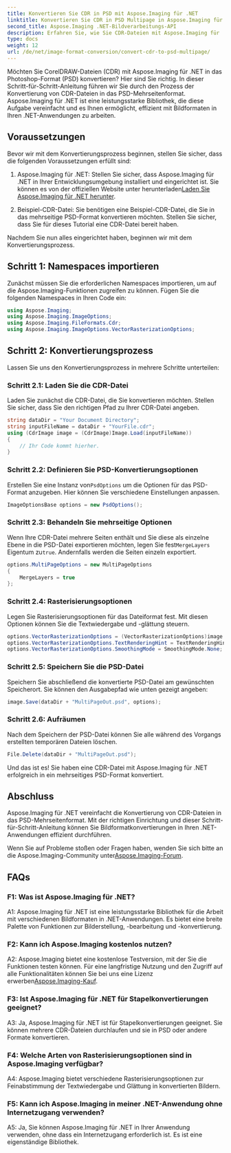 ```yaml
---
title: Konvertieren Sie CDR in PSD mit Aspose.Imaging für .NET
linktitle: Konvertieren Sie CDR in PSD Multipage in Aspose.Imaging für .NET
second_title: Aspose.Imaging .NET-Bildverarbeitungs-API
description: Erfahren Sie, wie Sie CDR-Dateien mit Aspose.Imaging für .NET in das mehrseitige PSD-Format konvertieren. Schritt-für-Schritt-Anleitung zur Bildformatkonvertierung.
type: docs
weight: 12
url: /de/net/image-format-conversion/convert-cdr-to-psd-multipage/
---
```

Möchten Sie CorelDRAW-Dateien (CDR) mit Aspose.Imaging für .NET in das Photoshop-Format (PSD) konvertieren? Hier sind Sie richtig. In dieser Schritt-für-Schritt-Anleitung führen wir Sie durch den Prozess der Konvertierung von CDR-Dateien in das PSD-Mehrseitenformat. Aspose.Imaging für .NET ist eine leistungsstarke Bibliothek, die diese Aufgabe vereinfacht und es Ihnen ermöglicht, effizient mit Bildformaten in Ihren .NET-Anwendungen zu arbeiten.

## Voraussetzungen

Bevor wir mit dem Konvertierungsprozess beginnen, stellen Sie sicher, dass die folgenden Voraussetzungen erfüllt sind:

1.  Aspose.Imaging für .NET: Stellen Sie sicher, dass Aspose.Imaging für .NET in Ihrer Entwicklungsumgebung installiert und eingerichtet ist. Sie können es von der offiziellen Website unter herunterladen[Laden Sie Aspose.Imaging für .NET herunter](https://releases.aspose.com/imaging/net/).

2. Beispiel-CDR-Datei: Sie benötigen eine Beispiel-CDR-Datei, die Sie in das mehrseitige PSD-Format konvertieren möchten. Stellen Sie sicher, dass Sie für dieses Tutorial eine CDR-Datei bereit haben.

Nachdem Sie nun alles eingerichtet haben, beginnen wir mit dem Konvertierungsprozess.

## Schritt 1: Namespaces importieren

Zunächst müssen Sie die erforderlichen Namespaces importieren, um auf die Aspose.Imaging-Funktionen zugreifen zu können. Fügen Sie die folgenden Namespaces in Ihren Code ein:

```csharp
using Aspose.Imaging;
using Aspose.Imaging.ImageOptions;
using Aspose.Imaging.FileFormats.Cdr;
using Aspose.Imaging.ImageOptions.VectorRasterizationOptions;
```

## Schritt 2: Konvertierungsprozess

Lassen Sie uns den Konvertierungsprozess in mehrere Schritte unterteilen:

### Schritt 2.1: Laden Sie die CDR-Datei

Laden Sie zunächst die CDR-Datei, die Sie konvertieren möchten. Stellen Sie sicher, dass Sie den richtigen Pfad zu Ihrer CDR-Datei angeben.

```csharp
string dataDir = "Your Document Directory";
string inputFileName = dataDir + "YourFile.cdr";
using (CdrImage image = (CdrImage)Image.Load(inputFileName))
{
    // Ihr Code kommt hierher.
}
```

### Schritt 2.2: Definieren Sie PSD-Konvertierungsoptionen

 Erstellen Sie eine Instanz von`PsdOptions` um die Optionen für das PSD-Format anzugeben. Hier können Sie verschiedene Einstellungen anpassen.

```csharp
ImageOptionsBase options = new PsdOptions();
```

### Schritt 2.3: Behandeln Sie mehrseitige Optionen

 Wenn Ihre CDR-Datei mehrere Seiten enthält und Sie diese als einzelne Ebene in die PSD-Datei exportieren möchten, legen Sie fest`MergeLayers` Eigentum zu`true`. Andernfalls werden die Seiten einzeln exportiert.

```csharp
options.MultiPageOptions = new MultiPageOptions
{
    MergeLayers = true
};
```

### Schritt 2.4: Rasterisierungsoptionen

Legen Sie Rasterisierungsoptionen für das Dateiformat fest. Mit diesen Optionen können Sie die Textwiedergabe und -glättung steuern.

```csharp
options.VectorRasterizationOptions = (VectorRasterizationOptions)image.GetDefaultOptions(new object[] { Color.White, image.Width, image.Height });
options.VectorRasterizationOptions.TextRenderingHint = TextRenderingHint.SingleBitPerPixel;
options.VectorRasterizationOptions.SmoothingMode = SmoothingMode.None;
```

### Schritt 2.5: Speichern Sie die PSD-Datei

Speichern Sie abschließend die konvertierte PSD-Datei am gewünschten Speicherort. Sie können den Ausgabepfad wie unten gezeigt angeben:

```csharp
image.Save(dataDir + "MultiPageOut.psd", options);
```

### Schritt 2.6: Aufräumen

Nach dem Speichern der PSD-Datei können Sie alle während des Vorgangs erstellten temporären Dateien löschen.

```csharp
File.Delete(dataDir + "MultiPageOut.psd");
```

Und das ist es! Sie haben eine CDR-Datei mit Aspose.Imaging für .NET erfolgreich in ein mehrseitiges PSD-Format konvertiert.

## Abschluss

Aspose.Imaging für .NET vereinfacht die Konvertierung von CDR-Dateien in das PSD-Mehrseitenformat. Mit der richtigen Einrichtung und dieser Schritt-für-Schritt-Anleitung können Sie Bildformatkonvertierungen in Ihren .NET-Anwendungen effizient durchführen.

 Wenn Sie auf Probleme stoßen oder Fragen haben, wenden Sie sich bitte an die Aspose.Imaging-Community unter[Aspose.Imaging-Forum](https://forum.aspose.com/).

## FAQs

### F1: Was ist Aspose.Imaging für .NET?

A1: Aspose.Imaging für .NET ist eine leistungsstarke Bibliothek für die Arbeit mit verschiedenen Bildformaten in .NET-Anwendungen. Es bietet eine breite Palette von Funktionen zur Bilderstellung, -bearbeitung und -konvertierung.

### F2: Kann ich Aspose.Imaging kostenlos nutzen?

A2: Aspose.Imaging bietet eine kostenlose Testversion, mit der Sie die Funktionen testen können. Für eine langfristige Nutzung und den Zugriff auf alle Funktionalitäten können Sie bei uns eine Lizenz erwerben[Aspose.Imaging-Kauf](https://purchase.aspose.com/buy).

### F3: Ist Aspose.Imaging für .NET für Stapelkonvertierungen geeignet?

A3: Ja, Aspose.Imaging für .NET ist für Stapelkonvertierungen geeignet. Sie können mehrere CDR-Dateien durchlaufen und sie in PSD oder andere Formate konvertieren.

### F4: Welche Arten von Rasterisierungsoptionen sind in Aspose.Imaging verfügbar?

A4: Aspose.Imaging bietet verschiedene Rasterisierungsoptionen zur Feinabstimmung der Textwiedergabe und Glättung in konvertierten Bildern.

### F5: Kann ich Aspose.Imaging in meiner .NET-Anwendung ohne Internetzugang verwenden?

A5: Ja, Sie können Aspose.Imaging für .NET in Ihrer Anwendung verwenden, ohne dass ein Internetzugang erforderlich ist. Es ist eine eigenständige Bibliothek.